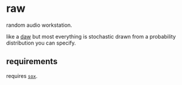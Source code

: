 # raw

random audio workstation.

like a [daw](https://en.wikipedia.org/wiki/Digital_audio_workstation) but most everything is stochastic drawn from a probability distribution you can specify.

## requirements

requires [`sox`](https://sourceforge.net/projects/sox/).